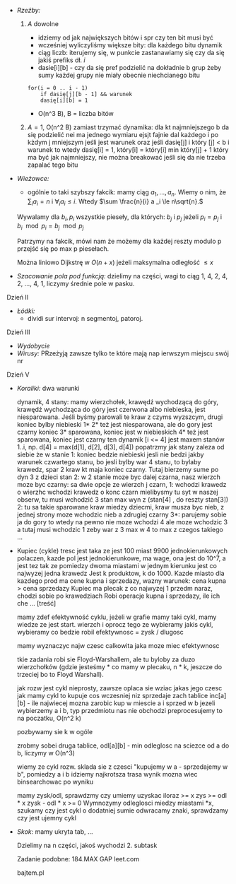 
- *Rzeźby:*
    1. $A$ dowolne
        - idziemy od jak największych bitów i spr czy ten bit musi być
        - wcześniej wyliczyliśmy większe bity: dla każdego bitu dynamik
        - ciąg liczb: iterujemy się, w punkcie zastanawiamy się czy da się jakiś prefiks dł. $i$ 
        - dasie[i][b] - czy da się pref podzielić na dokładnie b grup żeby sumy każdej grupy nie miały obecnie niechcianego bitu

        ```
        for(i = 0 .. i - 1) 
            if dasię[j][b - 1] && warunek
            dasię[i][b] = 1
        ```
        - O(n^3 B), B = liczba bitów
    2. $A = 1$, O(n^2 B)
        zamiast trzymać dynamika: dla kt najmniejszego b da się podzielić 
        nei ma jednego wymiaru ejsjt fajnie
        dal każdego i po kżdym j mniejszym 
        jeśli jest warunek oraz jeśli dasię[j] i który [j] < b i warunek to wtedy dasię[i] = 1, który[i] = który[i] min który[j] + 1
        który ma być jak najmniejszy, nie można breakować
        jeśli się da nie trzeba zapalać tego bitu

- *Wieżowce:*
    - ogólnie to taki szybszy fakcik: mamy ciąg $a_1, ..., a_n$.
    Wiemy o nim, że $\sum_i a_i = n$ i $\forall_i a_i \le i$.
    Wtedy $\sum \frac{n}{i} a _i \le n\sqrt{n}.$

    Wywalamy dla $b_i, p_i$ wszystkie pieseły, dla których: $b_j$ i $p_j$ jeżeli $p_i = p_j$ i $b_i \mod p_i = b_j \mod p_j$

    Patrzymy na fakcik, mówi nam że możemy dla każdej reszty modulo p przejść się po max p piesełach. 

    Można liniowo Dijkstrę w $O(n + x)$ jeżeli maksymalna odległość $\le x$

- *Szacowanie pola pod funkcją:* dzielimy na części, wagi to ciąg 1, 4, 2, 4, 2, ..., 4, 1, liczymy średnie pole w pasku.

Dzień II

- *Łódki:*
  - dividi sur intervoj: n segmentoj, patoroj. 

Dzień III

- *Wydobycie*
- *Wirusy:* PRzeżyją zawsze tylko te które mają nap ierwszym miejscu swój nr

Dzień V

- *Koraliki:* dwa warunki

    dynamik, 4 stany: mamy wierzchołek, krawędź wychodzącą do góry, krawędź wychodząca do góry jest czerwona albo niebieska, jest niesparowana. Jeśli byśmy parowali te kraw z czyms wyzszcym, drugi koniec bylby niebieski
    1* 
    2* też jest niesparowana, ale do gory jest czarny koniec
    3* sparowana, koniec jest w niebieskich 
    4* też jest sparowana, koniec jest czarny
    ten dynamik [i <= 4] jest maxem stanów 1..i, np. d[4] = max(d[1], d[2], d[3], d[4])
    popatrzmy jak stany zaleza od siebie
    że w stanie 1:
      koniec bedzie niebieski jesli nie bedzi jakby warunek czwartego stanu, bo jesli bylby war 4 stanu, to bylaby krawedz, spar 2 kraw kt maja koniec czarny. Tutaj bierzemy sume po dyn 3 z dzieci
    stan 2: w 2 stanie moze byc dalej czarna, nasz wierzch moze byc czarny: sa dwie opcje ze wierzch j czarn, 1: wchodzi krawedz o wierzhc
    wchodzi krawedz o konc czarn 
    mielibysmy tu syt w naszej obserw, tu musi wchodzić 3 stan
    max wyn z (stan[4] , do reszty stan[3])
    2: tu sa takie sparowane kraw miedzy dziecmi, kraw musza byc nieb, z jednej strony moze wchodzic nieb a zdrugiej czarny
    3*: parujemy sobie ja do gory to wtedy na pewno nie moze wchodzi 4 ale moze wchodzic 3
    a tutaj musi wchodzic 1 zeby war z 3
    max w 4 to max z czegos takiego ...

- Kupiec (cykle)
  tresc jest taka ze jest 100 miast 9900 jednokierunkowych polaczen, kazde pol jest jednokierunkowe, ma wage, ona jest do 10^7, a jest tez tak ze pomiedzy dwoma miastami w jednym kierunku jest co najwyzej jedna krawedz
  Jest k produktow, k do 1000. Kazde miasto dla kazdego prod ma cene kupna i sprzedazy, wazny warunek: cena kupna > cena sprzedazy
  Kupiec ma plecak z co najwyzej 1 przedm naraz, chodzi sobie po krawedziach
  Robi operacje kupna i sprzedazy, ile ich che
  ... [treść]

  mamy zdef efektywność cyklu, jeżeli w grafie mamy taki cykl, mamy wiedze ze jest start. wierzch i oprocz tego ze wybieramy jakis cykl, wybieramy co bedzie robil
  efektywnosc = zysk / dlugosc

  mamy wyznaczyc najw czesc calkowita jaka moze miec efektywnosc

  tkie zadania robi sie Floyd-Warshallem, ale tu byloby za duzo wierzchołków (gdzie jesteśmy * co mamy w plecaku, n * k, jeszcze do trzeciej bo to Floyd Warshall).

  jak rozw jest cykl nieprosty, zawsze oplaca sie wziac jakas jego czesc
  jak mamy cykl to kupuje cos wczesniej niz sprzedaje
  zach tablice inc[a][b] - ile najwiecej mozna zarobic kup w miescie a i sprzed w b
  jezeli wybierzemy a i b, typ przedmiotu nas nie obchodzi
  preprocesujemy to na poczatku, O(n^2 k)

  pozbywamy sie k w ogóle 

  zrobmy sobei druga tablice, odl[a][b] - min odleglosc na sciezce od a do b, liczymy w O(n^3)

  wiemy ze cykl rozw. sklada sie z czesci "kupujemy w a - sprzedajemy w b", pomiedzy a i b idziemy najkrotsza trasa
  wynik mozna wiec binsearchowac po wyniku
  
  mamy zysk/odl, sprawdzmy czy umiemy uzyskac iloraz >= x
  zys >= odl * x
  zysk - odl * x >= 0
  Wymnozymy odleglosci miedzy miastami *x, szukamy czy jest cykl o dodatniej sumie
  odwracamy znaki, sprawdzamy czy jest ujemny cykl

- *Skok:* mamy ukryta tab, ...

  Dzielimy na n części, jakoś wychodzi 2. subtask

  Zadanie podobne:
  184.MAX GAP
  leet.com

  bajtem.pl
  